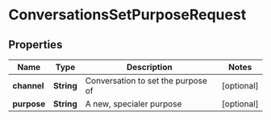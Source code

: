 

# ConversationsSetPurposeRequest


## Properties

| Name | Type | Description | Notes |
|------------ | ------------- | ------------- | -------------|
|**channel** | **String** | Conversation to set the purpose of |  [optional] |
|**purpose** | **String** | A new, specialer purpose |  [optional] |



